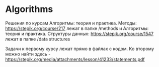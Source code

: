 # Algorithms

Решения по курсам Алгоритмы: теория и практика. Методы: https://stepik.org/course/217
лежат в папке /methods
и Алгоритмы: теория и практика. Структуры данных: https://stepik.org/course/1547
лежат в папке /data structures

Задачи к первому курсу лежат прямо в файлах с кодом.
Ко второму можно найти здесь - https://stepik.org/media/attachments/lesson/41233/statements.pdf


